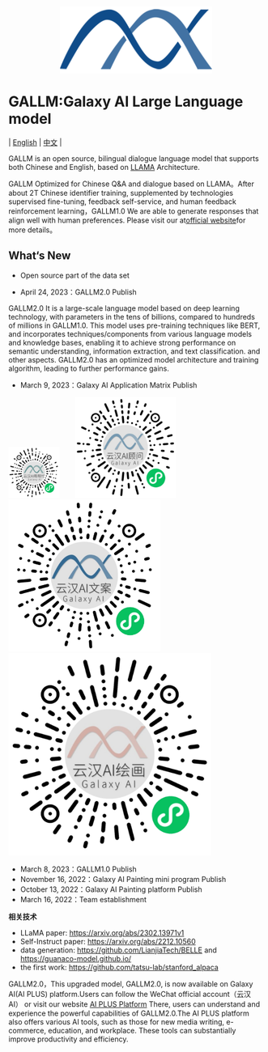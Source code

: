 <p align="center" width="100%">
<a href="https://app.yunhan-ai.com" target="_blank"><img src="logo.png" alt="Galaxy-AI" style="width: 25%; min-width: 300px; display: block; margin: auto;"></a>
</p>


# GALLM:Galaxy AI Large Language model
 | [English](https://github.com/Galaxy-AI/GALLM/edit/main/README.md) | [中文](https://github.com/Galaxy-AI/GALLM/edit/main/README-zn.md) |
 
GALLM is an open source, bilingual dialogue language model that supports both Chinese and English, based on [LLAMA](https://arxiv.org/abs/2302.13971v1) Architecture.

GALLM Optimized for Chinese Q&A and dialogue based on LLAMA。After about 2T Chinese identifier training, supplemented by technologies supervised fine-tuning, feedback self-service, and human feedback reinforcement learning，GALLM1.0 We are able to generate responses that align well with human preferences. Please visit our at[official website](https://www.yunhan-ai.com)for more details。

## What‘s New
- Open source part of the data set

- April 24, 2023：GALLM2.0 Publish

GALLM2.0 It is a large-scale language model based on deep learning technology, with parameters in the tens of billions, compared to hundreds of millions in GALLM1.0. This model uses pre-training techniques like BERT, and incorporates techniques/components from various language models and knowledge bases, enabling it to achieve strong performance on semantic understanding, information extraction, and text classification.  and other aspects. GALLM2.0 has an optimized model architecture and training algorithm, leading to further performance gains.
- March 9, 2023：Galaxy AI Application Matrix Publish

<img src="help.jpg" alt="Galaxy-AI" style="width: 20%; min-width: 100px; margin-right: 30px;"><img src="counselor.jpg" alt="Galaxy-AI" style="width: 20%; min-width: 200px; margin-right:10px;"><img src="advertorial.jpg" alt="Galaxy-AI" style="width: 20%; min-width: 300px;   margin-right:10px;"><img src="painting.jpg" alt="Galaxy-AI" style="width: 20%; min-width: 400px;  margin-right:10px;">

- March 8, 2023：GALLM1.0 Publish
- November 16, 2022：Galaxy AI Painting mini program Publish
- October 13, 2022：Galaxy AI Painting platform Publish
- March 16, 2022：Team establishment

**相关技术**

-  LLaMA paper: https://arxiv.org/abs/2302.13971v1
-  Self-Instruct paper: https://arxiv.org/abs/2212.10560
-  data generation: https://github.com/LianjiaTech/BELLE and https://guanaco-model.github.io/
-  the first work: https://github.com/tatsu-lab/stanford_alpaca

GALLM2.0，This upgraded model, GALLM2.0, is now available on Galaxy AI(AI PLUS) platform.Users can follow the WeChat official account（云汉AI） or visit our website [AI PLUS Platform](https://app.yunhan-ai.com) There, users can understand and experience the powerful capabilities of GALLM2.0.The AI PLUS platform also offers various AI tools, such as those for new media writing, e-commerce, education, and workplace. These tools can substantially improve productivity and efficiency.
